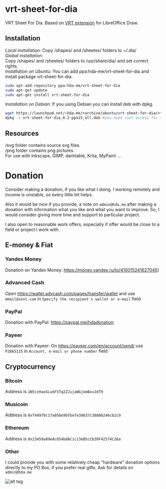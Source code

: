 vrt-sheet-for-dia
=================

VRT Sheet For Dia. Based on [VRT extension](http://www.vrt.com.au/downloads/vrt-network-equipment) for LibreOffice Draw.

## Installation
<em>Local installation:</em>
 Copy /shapes/ and /sheetes/ folders to ~/.dia/  
<em>Global installation:</em>  
 Copy /shapes/ and /sheetes/ folders to /usr/share/dia/ and set correct rights.    
<em>Installation on Ubuntu:</em>
You can add ppa:hda-me/vrt-sheet-for-dia and install package vrt-sheet-for-dia.  
```bash
sudo apt-add-repository ppa:hda-me/vrt-sheet-for-dia
sudo apt-get update
sudo apt-get install vrt-sheet-for-dia
```
<em>Installation on Debian:</em>
If you using Debian you can install deb with dpkg.   
```bash
wget https://launchpad.net/~hda-me/+archive/ubuntu/vrt-sheet-for-dia/+files/vrt-sheet-for-dia_0.2-ppa15_all.deb
dpkg -i vrt-sheet-for-dia_0.2-ppa15_all.deb #you need root access for that
```




## Resources
/svg folder contains source svg files.  
/png folder contains png pictures.  
For use with Inkscape, GIMP, darktable, Krita, MyPaint ...

# Donation

Consider making a donation, if you like what I doing.
I working remotely and income is unstable, so every little bit helps.

Also it would be nice if you provide, a note on `admin@hda.me` after making a donation with information what you like and what you want to improve. So, I would consider giving more time and support to particular project.

I also open to reasonable work offers, especially if offer would be close to a field or project I work with.

## E-money & Fiat

### Yandex Money
Donation on Yandex Money: https://money.yandex.ru/to/410015241627045)
### Advanced Cash
Open https://wallet.advcash.com/pages/transfer/wallet and use `mmail@sent.com` in `Specify the recipient's wallet or e-mail` field
### PayPal
Donation with PayPal: https://paypal.me/hdadonation
### Payeer
Donation with Payeer: On https://payeer.com/en/account/send/ use `P2865115` in `Account, e-mail or phone number` field

## Cryptocurrency

### Bitcoin
Address is `1N5czHaoSLukFSTq2ZJujaWGjkmBxv2dT9`
### Musicoin
Address is `0xf449f8c17a056e9bfbefe39637c38806246cb2c9`
### Ethereum
Address is `0x23459a89eAc054bdAC1c13eB5cCb39F42574C26a`
### Other
I could provide you with some relatively cheap "hardware" donation options directly to my PO Box, if you prefer real gifts. Ask for details on `admin@hda.me`

![alt tag](http://www.vrt.com.au/sites/default/files/preview_sheet_2.png)
